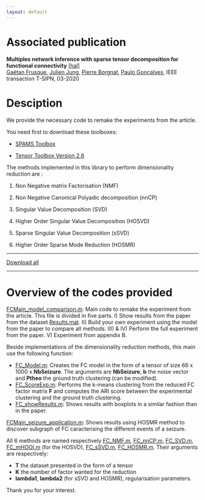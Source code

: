 ```yaml
---
layout: default
---
```

# Associated publication #

**Multiplex network inference with sparse tensor decomposition for functional connectivity** [[hal]](https://hal.inria.fr/hal-02531459/file/IEEE-T-SIPN.pdf)\
[Gaëtan Frusque](https://frusquegaetan.github.io/), [Julien Jung](https://www.researchgate.net/profile/Julien_Jung), [Pierre Borgnat](https://perso.ens-lyon.fr/pierre.borgnat/), [Paulo Gonçalves](http://perso.ens-lyon.fr/paulo.goncalves/),
IEEE transaction T-SIPN, 03-2020

# Desciption #

We provide the necessary code to remake the experiments from the article.

You need first to download these toolboxes:

* [SPAMS Toolbox](http://spams-devel.gforge.inria.fr/)

* [Tensor Toolbox Version 2.6](https://www.sandia.gov/~tgkolda/TensorToolbox/index-2.6.html)

The methods implemented in this library to perform dimensionality reduction are :

1) Non Negative matrix Factorisation (NMF)

2) Non Negative Canonical Polyadic decomposition (nnCP)

3) Singular Value Decomposition (SVD)

4) Higher Order Singular Value Decomposition (HOSVD)

5) Sparse Singular Value Decomposition (sSVD)

6) Higher Order Sparse Mode Reduction (HOSMR)

____
[Download all](https://github.com/FrusqueGaetan/FCTensDec/archives/master.zip)
_____

# Overview of the codes provided #

[FCMain_model_comparison.m](https://github.com/FrusqueGaetan/FCTensDec/blob/master/FCMain_model_comparison.m): Main code to remake the experiment from the article. This file is divided in five parts. I) Show results from the paper from the dataset [Results.mat](https://github.com/FrusqueGaetan/FCTensDec/blob/master/Data/Results.mat). II) Build your own experiment using the model from the paper to compare all methods. III) & IV) Perform the full experiment from the paper. V) Experiment from appendix B.

Beside implementations of the dimensionality reduction methods, this main use the following function:

* [FC_Model.m](https://github.com/FrusqueGaetan/FCTensDec/blob/master/Fct_source/FC_Model.m): Creates the FC model in the form of a tensor of size 66 x 1000 x **NbSeizure**. The arguments are **NbSeizure**, **b** the noise vector and **Ptheo** the ground truth clustering (can be modified). 
* [FC_ScoreExp.m](https://github.com/FrusqueGaetan/FCTensDec/blob/master/Fct_source/FC_ScoreExp.m): Performs the k-means clustering from the reduced FC factor matrix **F** and computes the ARI score between the experimental clustering and the ground truth clustering.
* [FC_showResults.m](https://github.com/FrusqueGaetan/FCTensDec/blob/master/Fct_source/FC_howResults.m): Shows results with boxplots in a similar fashion than in the paper.

[FCMain_seizure_application.m](https://github.com/FrusqueGaetan/FCTensDec/blob/master/FCMain_seizure_application.m): Shows results using HOSMR method to discover subgraph of FC caracterising the different events of a seizure.

All 6 methods are named respectively [FC_NMF.m](https://github.com/FrusqueGaetan/FCTensDec/blob/master/Fct_source/FC_NMF.m), [FC_nnCP.m](https://github.com/FrusqueGaetan/FCTensDec/blob/master/Fct_source/FC_nnCP.m), [FC_SVD.m](https://github.com/FrusqueGaetan/FCTensDec/blob/master/Fct_source/FC_SVD.m), [FC_mHOOI.m](https://github.com/FrusqueGaetan/FCTensDec/blob/master/Fct_source/FC_mHOOI.m) (for the HOSVD), [FC_sSVD.m](https://github.com/FrusqueGaetan/FCTensDec/blob/master/Fct_source/FC_sSVD.m), [FC_HOSMR.m](https://github.com/FrusqueGaetan/FCTensDec/blob/master/Fct_source/FC_HOSMR.m). Their arguments are respectively:
* **T** the dataset presented in the form of a tensor
* **K** the number of factor wanted for the reduction
* **lambda1**, **lambda2** (for sSVD and HOSMR), regularisation parameters.

Thank you for your interest.




